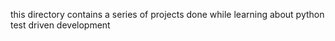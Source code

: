 this directory contains a series of projects done while learning about python test driven development
